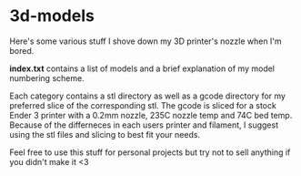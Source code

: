 # 3d-models
Here's some various stuff I shove down my 3D printer's nozzle when I'm bored.

**index.txt** contains a list of models and a brief explanation of my model numbering scheme.

Each category contains a stl directory as well as a gcode directory for my preferred slice of the corresponding stl.
The gcode is sliced for a stock Ender 3 printer with a 0.2mm nozzle, 235C nozzle temp and 74C bed temp.
Because of the differneces in each users printer and filament, I suggest using the stl files and slicing to best fit your needs.

Feel free to use this stuff for personal projects but try not to sell anything if you didn't make it  <3

